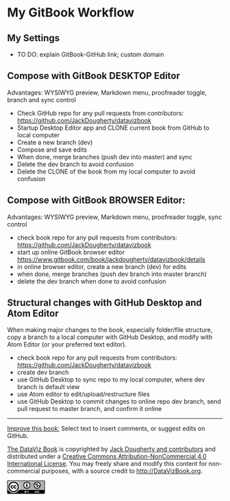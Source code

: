 # My GitBook Workflow

## My Settings
- TO DO: explain GitBook-GitHub link; custom domain

## Compose with GitBook DESKTOP Editor
Advantages: WYSIWYG preview, Markdown menu, proofreader toggle, branch and sync control
- Check GitHub repo for any pull requests from contributors: https://github.com/JackDougherty/datavizbook
- Startup Desktop Editor app and CLONE current book from GitHub to local computer
- Create a new branch (dev)
- Compose and save edits 
- When done, merge branches (push dev into master) and sync
- Delete the dev branch to avoid confusion
- Delete the CLONE of the book from my local computer to avoid confusion


## Compose with GitBook BROWSER Editor:
Advantages: WYSIWYG preview, Markdown menu, proofreader toggle, sync control
- check book repo for any pull requests from contributors: https://github.com/JackDougherty/datavizbook
- start up online GitBook browser editor https://www.gitbook.com/book/jackdougherty/datavizbook/details
- in online browser editor, create a new branch (dev) for edits
- when done, merge branches (push dev branch into master branch)
- delete the dev branch when done to avoid confusion



## Structural changes with GitHub Desktop and Atom Editor
When making major changes to the book, especially folder/file structure, copy a branch to a local computer with GitHub Desktop, and modify with Atom Editor (or your preferred text editor).
- check book repo for any pull requests from contributors: https://github.com/JackDougherty/datavizbook
- create dev branch
- use GitHub Desktop to sync repo to my local computer, where dev branch is default view
- use Atom editor to edit/upload/restructure files
- use GitHub Desktop to commit changes to online repo dev branch, send pull request to master branch, and confirm it online





---



[Improve this book:](improve.md) Select text to insert comments, or suggest edits on GitHub.

[The DataViz Book](http://datavizbook.org)
is copyrighted by [Jack Dougherty and contributors](../introduction/who.md)
and distributed under a [Creative Commons Attribution-NonCommercial 4.0 International License](http://creativecommons.org/licenses/by-nc/4.0). You may freely share and modify this content for non-commercial purposes, with a source credit to http://DataVizBook.org.

![Creative Commons by-nc image](../cc-by-nc.png)
